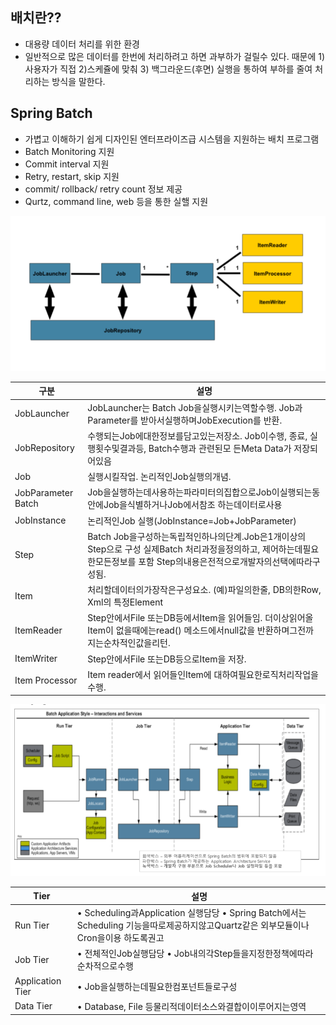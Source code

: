 ## 배치란??
+ 대용량 데이터 처리를 위한 환경
+ 일반적으로 많은 데이터를 한번에 처리하려고 하면 과부하가 걸릴수 있다. 때문에 1) 사용자가 직접 2)스케쥴에 맞춰 3) 백그라운드(후면) 실행을
통하여 부하를 줄여 처리하는 방식을 말한다.

## Spring Batch
+ 가볍고 이해하기 쉽게 디자인된 엔터프라이즈급 시스템을 지원하는 배치 프로그램
+ Batch Monitoring 지원
+ Commit interval 지원
+ Retry, restart, skip 지원
+ commit/ rollback/ retry count 정보 제공
+ Qurtz, command line, web 등을 통한 실핼 지원

![](https://github.com/letzbegin/Study/blob/master/eGovFrame/images/batch00.PNG)

구분 | 설명
---|---
JobLauncher | JobLauncher는 Batch Job을실행시키는역할수행. Job과Parameter를 받아서실행하며JobExecution를 반환. 
JobRepository | 수행되는Job에대한정보를담고있는저장소. Job이수행, 종료, 실행횟수및결과등, Batch수행과 관련된모 든Meta Data가 저장되어있음
Job | 실행시킬작업. 논리적인Job실행의개념. 
JobParameter Batch | Job을실행하는데사용하는파라미터의집합으로Job이실행되는동안에Job을식별하거나Job에서참조 하는데이터로사용 
JobInstance | 논리적인Job 실행(JobInstance=Job+JobParameter) 
Step | Batch Job을구성하는독립적인하나의단계.Job은1개이상의Step으로 구성 실제Batch 처리과정을정의하고, 제어하는데필요한모든정보를 포함 Step의내용은전적으로개발자의선택에따라구성됨.
Item | 처리할데이터의가장작은구성요소. (예)파일의한줄, DB의한Row, Xml의 특정Element 
ItemReader | Step안에서File 또는DB등에서Item을 읽어들임. 더이상읽어올Item이 없을때에는read() 메소드에서null값을 반환하며그전까지는순차적인값을리턴. 
ItemWriter | Step안에서File 또는DB등으로Item을 저장.
Item Processor | Item reader에서 읽어들인Item에 대하여필요한로직처리작업을수행.


![](https://github.com/letzbegin/Study/blob/master/eGovFrame/images/batch01.PNG)

Tier | 설명
---|---
Run Tier | • Scheduling과Application 실행담당 • Spring Batch에서는 Scheduling 기능을따로제공하지않고Quartz같은 외부모듈이나Cron을이용 하도록권고
Job Tier | • 전체적인Job실행담당 • Job내의각Step들을지정한정책에따라순차적으로수행
Application Tier | • Job을실행하는데필요한컴포넌트들로구성
Data Tier | • Database, File 등물리적데이터소스와결합이이루어지는영역
